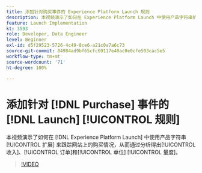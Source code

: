 ```yaml
---
title: 添加针对购买事件的 Experience Platform Launch 规则
description: 本视频演示了如何在 Experience Platform Launch 中使用产品字符串扩展来跟踪网站上的购买情况，从而通过分析得出收入、订单和单位量度。
feature: Launch Implementation
kt: 3593
role: Developer, Data Engineer
level: Beginner
exl-id: d5f29523-5726-4c49-8ce6-a21c0a7a6c73
source-git-commit: 84984ad9bf65cfc69117e40ac0e0cfe503cac5e5
workflow-type: tm+mt
source-wordcount: '71'
ht-degree: 100%

---
```


# 添加针对 [!DNL Purchase] 事件的 [!DNL Launch] [!UICONTROL  规则]

本视频演示了如何在 [!DNL Experience Platform Launch] 中使用产品字符串 [!UICONTROL 扩展] 来跟踪网站上的购买情况，从而通过分析得出[!UICONTROL 收入]、[!UICONTROL 订单]和[!UICONTROL 单位] [!UICONTROL 量度]。

>[!VIDEO](https://video.tv.adobe.com/v/28766/?quality=12&learn=on)
